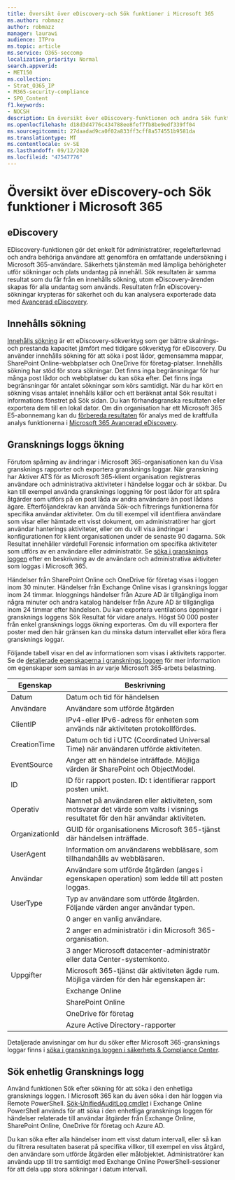```yaml
---
title: Översikt över eDiscovery-och Sök funktioner i Microsoft 365
ms.author: robmazz
author: robmazz
manager: laurawi
audience: ITPro
ms.topic: article
ms.service: O365-seccomp
localization_priority: Normal
search.appverid:
- MET150
ms.collection:
- Strat_O365_IP
- M365-security-compliance
- SPO_Content
f1.keywords:
- NOCSH
description: En översikt över eDiscovery-funktionen och andra Sök funktioner i Microsoft 365 för gransknings användning och transparens.
ms.openlocfilehash: d18d3d4776c434788ee8fef7fb8be9edf339ff04
ms.sourcegitcommit: 27daadad9ca0f02a833ff3cff8a574551b9581da
ms.translationtype: MT
ms.contentlocale: sv-SE
ms.lasthandoff: 09/12/2020
ms.locfileid: "47547776"
---
```

# <a name="microsoft-365-ediscovery-and-search-features-overview"></a>Översikt över eDiscovery-och Sök funktioner i Microsoft 365

## <a name="ediscovery"></a>eDiscovery

EDiscovery-funktionen gör det enkelt för administratörer, regelefterlevnad och andra behöriga användare att genomföra en omfattande undersökning i Microsoft 365-användare. Säkerhets tjänstemän med lämpliga behörigheter utför sökningar och plats undantag på innehåll. Sök resultaten är samma resultat som du får från en innehålls sökning, utom eDiscovery-ärenden skapas för alla undantag som används. Resultaten från eDiscovery-sökningar krypteras för säkerhet och du kan analysera exporterade data med [Avancerad eDiscovery](https://docs.microsoft.com/microsoft-365/compliance/overview-ediscovery-20).

## <a name="content-search"></a>Innehålls sökning

[Innehålls sökning](https://support.office.com/article/Run-a-Content-Search-in-the-Office-365-Security-Compliance-Center-61852fd9-fe8a-4880-a339-cb19ed3bff4a) är ett eDiscovery-sökverktyg som ger bättre skalnings-och prestanda kapacitet jämfört med tidigare sökverktyg för eDiscovery. Du använder innehålls sökning för att söka i post lådor, gemensamma mappar, SharePoint Online-webbplatser och OneDrive för företag-platser. Innehålls sökning har stöd för stora sökningar. Det finns inga begränsningar för hur många post lådor och webbplatser du kan söka efter. Det finns inga begränsningar för antalet sökningar som körs samtidigt. När du har kört en sökning visas antalet innehålls källor och ett beräknat antal Sök resultat i informations fönstret på Sök sidan. Du kan förhandsgranska resultaten eller exportera dem till en lokal dator. Om din organisation har ett Microsoft 365 E5-abonnemang kan du [förbereda resultaten](https://support.office.com/article/Run-a-Content-Search-in-the-Office-365-Security-Compliance-Center-61852fd9-fe8a-4880-a339-cb19ed3bff4a#prepare) för analys med de kraftfulla analys funktionerna i [Microsoft 365 Avancerad eDiscovery](https://docs.microsoft.com/microsoft-365/compliance/overview-ediscovery-20).

## <a name="audit-log-search"></a>Gransknings loggs ökning

Förutom spårning av ändringar i Microsoft 365-organisationen kan du Visa gransknings rapporter och exportera gransknings loggar. När granskning har Aktiver ATS för as Microsoft 365-klient organisation registreras användare och administrativa aktiviteter i händelse loggar och är sökbar. Du kan till exempel använda gransknings loggning för post lådor för att spåra åtgärder som utförs på en post låda av andra användare än post lådans ägare. Efterföljandekrav kan använda Sök-och filtrerings funktionerna för specifika användar aktiviteter. Om du till exempel vill identifiera användare som visar eller hämtade ett visst dokument, om administratörer har gjort användar hanterings aktiviteter, eller om du vill visa ändringar i konfigurationen för klient organisationen under de senaste 90 dagarna. Sök Resultat innehåller värdefull Forensic information om specifika aktiviteter som utförs av en användare eller administratör. Se [söka i gransknings loggen](https://docs.microsoft.com/microsoft-365/compliance/search-the-audit-log-in-security-and-compliance) efter en beskrivning av de användare och administrativa aktiviteter som loggas i Microsoft 365.

Händelser från SharePoint Online och OneDrive för företag visas i loggen inom 30 minuter. Händelser från Exchange Online visas i gransknings loggar inom 24 timmar. Inloggnings händelser från Azure AD är tillgängliga inom några minuter och andra katalog händelser från Azure AD är tillgängliga inom 24 timmar efter händelsen. Du kan exportera ventilations öppningar i gransknings loggens Sök Resultat för vidare analys. Högst 50 000 poster från enkel gransknings loggs ökning exporteras. Om du vill exportera fler poster med den här gränsen kan du minska datum intervallet eller köra flera gransknings loggar.

Följande tabell visar en del av informationen som visas i aktivitets rapporter. Se de [detaljerade egenskaperna i gransknings loggen](https://docs.microsoft.com/microsoft-365/compliance/detailed-properties-in-the-office-365-audit-log) för mer information om egenskaper som samlas in av varje Microsoft 365-arbets belastning.

| Egenskap | Beskrivning |
|----------------|----------------------------------------------------------------------------------------------------------------------|
| Datum | Datum och tid för händelsen |
| Användare | Användare som utförde åtgärden |
| ClientIP | IPv4-eller IPv6-adress för enheten som används när aktiviteten protokollfördes. |
| CreationTime | Datum och tid i UTC (Coordinated Universal Time) när användaren utförde aktiviteten. |
| EventSource | Anger att en händelse inträffade. Möjliga värden är SharePoint och ObjectModel. |
| ID | ID för rapport posten. ID: t identifierar rapport posten unikt. |
| Operativ | Namnet på användaren eller aktiviteten, som motsvarar det värde som valts i visnings resultatet för den här användar aktiviteten. |
| OrganizationId | GUID för organisationens Microsoft 365-tjänst där händelsen inträffade. |
| UserAgent | Information om användarens webbläsare, som tillhandahålls av webbläsaren. |
| Användar | Användare som utförde åtgärden (anges i egenskapen operation) som ledde till att posten loggas. |
| UserType | Typ av användare som utförde åtgärden. Följande värden anger användar typen. |
|  | 0 anger en vanlig användare. |
|  | 2 anger en administratör i din Microsoft 365-organisation. |
|  | 3 anger Microsoft datacenter-administratör eller data Center-systemkonto. |
| Uppgifter | Microsoft 365-tjänst där aktiviteten ägde rum. Möjliga värden för den här egenskapen är: |
|  | Exchange Online |
|  | SharePoint Online |
|  | OneDrive för företag |
|  | Azure Active Directory-rapporter |

Detaljerade anvisningar om hur du söker efter Microsoft 365-gransknings loggar finns i [söka i gransknings loggen i säkerhets & Compliance Center](https://docs.microsoft.com/microsoft-365/compliance/search-the-audit-log-in-security-and-compliance).

## <a name="search-unified-audit-log"></a>Sök enhetlig Gransknings logg

Använd funktionen Sök efter sökning för att söka i den enhetliga gransknings loggen. I Microsoft 365 kan du även söka i den här loggen via Remote PowerShell. [Sök-UnifiedAuditLog cmdlet](https://docs.microsoft.com/powershell/module/exchange/search-unifiedauditlog) i Exchange Online PowerShell används för att söka i den enhetliga gransknings loggen för händelser relaterade till användar åtgärder från Exchange Online, SharePoint Online, OneDrive för företag och Azure AD.

Du kan söka efter alla händelser inom ett visst datum intervall, eller så kan du filtrera resultaten baserat på specifika villkor, till exempel en viss åtgärd, den användare som utförde åtgärden eller målobjektet. Administratörer kan använda upp till tre samtidigt med Exchange Online PowerShell-sessioner för att dela upp stora sökningar i datum intervall.